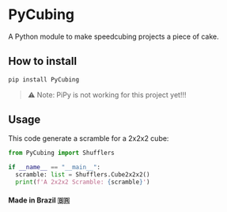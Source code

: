 # PyCubing
A Python module to make speedcubing projects a piece of cake.

## How to install
```sh
pip install PyCubing
```

> ⚠️ Note: PiPy is not working for this project yet!!!

## Usage
This code generate a scramble for a 2x2x2 cube:
```python
from PyCubing import Shufflers

if __name__ == "__main__":
  scramble: list = Shufflers.Cube2x2x2()
  print(f'A 2x2x2 Scramble: {scramble}')
```

#### Made in Brazil :brazil:
